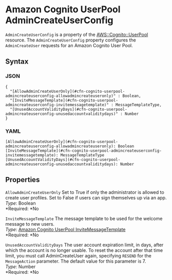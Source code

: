 # Amazon Cognito UserPool AdminCreateUserConfig<a name="aws-properties-cognito-userpool-admincreateuserconfig"></a>

`AdminCreateUserConfig` is a property of the [AWS::Cognito::UserPool](aws-resource-cognito-userpool.md) resource\. The `AdminCreateUserConfig` property configures the `AdminCreateUser` requests for an Amazon Cognito User Pool\.

## Syntax<a name="aws-properties-cognito-userpool-admincreateuserconfig-syntax"></a>

### JSON<a name="aws-properties-cognito-userpool-admincreateuserconfig-syntax.json"></a>

```
{
  "[AllowAdminCreateUserOnly](#cfn-cognito-userpool-admincreateuserconfig-allowadmincreateuseronly)" : Boolean,
  "[InviteMessageTemplate](#cfn-cognito-userpool-admincreateuserconfig-invitemessagetemplate)" : MessageTemplateType,
  "[UnusedAccountValidityDays](#cfn-cognito-userpool-admincreateuserconfig-unusedaccountvaliditydays)" : Number
}
```

### YAML<a name="aws-properties-cognito-userpool-admincreateuserconfig-syntax.yaml"></a>

```
[AllowAdminCreateUserOnly](#cfn-cognito-userpool-admincreateuserconfig-allowadmincreateuseronly): Boolean
[InviteMessageTemplate](#cfn-cognito-userpool-admincreateuserconfig-invitemessagetemplate): MessageTemplateType
[UnusedAccountValidityDays](#cfn-cognito-userpool-admincreateuserconfig-unusedaccountvaliditydays): Number
```

## Properties<a name="aws-properties-cognito-userpool-admincreateuserconfig-properties"></a>

`AllowAdminCreateUserOnly`  <a name="cfn-cognito-userpool-admincreateuserconfig-allowadmincreateuseronly"></a>
Set to True if only the administrator is allowed to create user profiles\. Set to False if users can sign themselves up via an app\.  
*Type*: Boolean  
*Required: *No

`InviteMessageTemplate`  <a name="cfn-cognito-userpool-admincreateuserconfig-invitemessagetemplate"></a>
The message template to be used for the welcome message to new users\.  
*Type*: [Amazon Cognito UserPool InviteMessageTemplate](aws-properties-cognito-userpool-admincreateuserconfig-invitemessagetemplate.md)  
*Required: *No

`UnusedAccountValidityDays`  <a name="cfn-cognito-userpool-admincreateuserconfig-unusedaccountvaliditydays"></a>
The user account expiration limit, in days, after which the account is no longer usable\. To reset the account after that time limit, you must call AdminCreateUser again, specifying `RESEND` for the `MessageAction` parameter\. The default value for this parameter is 7\.  
*Type*: Number  
*Required: *No